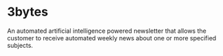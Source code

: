 # 3bytes
An automated artificial intelligence powered newsletter that allows the customer to receive automated weekly news about one or more specified subjects.
